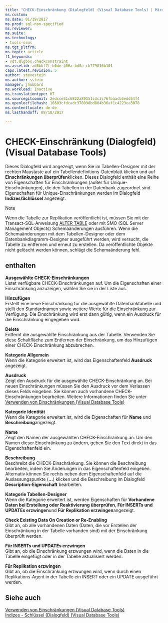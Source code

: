 ```yaml
---
title: "CHECK-Einschränkung (Dialogfeld) (Visual Database Tools) | Microsoft-Dokumentation"
ms.custom: 
ms.date: 01/19/2017
ms.prod: sql-non-specified
ms.reviewer: 
ms.suite: 
ms.technology:
- tools-ssms
ms.tgt_pltfrm: 
ms.topic: article
f1_keywords:
- vdt.dlgbox.checkconstraint
ms.assetid: ad0bbf7f-b0de-406a-bd0a-cb779816b101
caps.latest.revision: 5
author: stevestein
ms.author: sstein
manager: jhubbard
ms.workload: Inactive
ms.translationtype: HT
ms.sourcegitcommit: 2edcce51c6822a89151c3c3c76fbaacb5edd54f4
ms.openlocfilehash: 16603cfdcadc378098bd804b36af1c4223ea3078
ms.contentlocale: de-de
ms.lasthandoff: 08/18/2017

---
```

# <a name="check-constraint-dialog-box-visual-database-tools"></a>CHECK-Einschränkung (Dialogfeld) (Visual Database Tools)
Dieses Dialogfeld wird angezeigt, wenn Sie im Tabellen-Designer mit der rechten Maustaste auf ein Tabellendefinitions-Datenblatt klicken und auf **Einschränkungen überprüfen**klicken. Dieses Dialogfeld enthält eine Reihe von Eigenschaften für Einschränkungen (außer für Unique-Einschränkungen), die den Tabellen in der Datenbank zugeordnet sind. Eigenschaften für Unique-Einschränkungen werden im Dialogfeld **Indizes/Schlüssel** angezeigt.  
  
> [!NOTE]  
> Wenn die Tabelle zur Replikation veröffentlicht ist, müssen Sie mit der Transact-SQL-Anweisung [ALTER TABLE](http://msdn.microsoft.com/en-us/f1745145-182d-4301-a334-18f799d361d1) oder mit SMO (SQL Server Management Objects) Schemaänderungen ausführen. Wenn die Schemaänderungen mit dem Tabellen-Designer oder dem Datenbankdiagramm-Designer ausgeführt werden, wird versucht, die Tabelle zu entfernen und erneut zu erstellen. Da veröffentlichte Objekte nicht gelöscht werden können, schlägt die Schemaänderung fehl.  
  
## <a name="options"></a>enthalten  
**Ausgewählte CHECK-Einschränkungen**  
Listet verfügbare CHECK-Einschränkungen auf. Um die Eigenschaften einer Einschränkung anzuzeigen, wählen Sie sie in der Liste aus.  
  
**Hinzufügen**  
Erstellt eine neue Einschränkung für die ausgewählte Datenbanktabelle und stellt den Standardnamen sowie weitere Werte für die Einschränkung zur Verfügung. Die Einschränkung wird erst dann gültig, wenn ein Ausdruck für die Einschränkung eingegeben wird.  
  
**Delete**  
Entfernt die ausgewählte Einschränkung aus der Tabelle. Verwenden Sie diese Schaltfläche zum Entfernen der Einschränkung, um das Hinzufügen einer CHECK-Einschränkung abzubrechen.  
  
**Kategorie Allgemein**  
Wenn die Kategorie erweitert ist, wird das Eigenschaftenfeld **Ausdruck** angezeigt.  
  
**Ausdruck**  
Zeigt den Ausdruck für die ausgewählte CHECK-Einschränkung an. Bei neuen Einschränkungen müssen Sie den Ausdruck vor dem Verlassen dieses Felds eingeben. Sie können auch vorhandene CHECK-Einschränkungen bearbeiten. Weitere Informationen finden Sie unter [Verwenden von Einschränkungen (Visual Database Tools)](http://msdn.microsoft.com/en-us/637098af-2567-48f8-90f4-b41df059833e)  
  
**Kategorie Identität**  
Wenn die Kategorie erweitert ist, wird die Eigenschaften für **Name** und **Beschreibung**angezeigt.  
  
**Name**  
Zeigt den Namen der ausgewählten CHECK-Einschränkung an. Um den Namen dieser Einschränkung zu ändern, geben Sie den Text direkt in das Eigenschaftenfeld ein.  
  
**Beschreibung**  
Beschreibt die CHECK-Einschränkung. Sie können die Beschreibung bearbeiten, indem Sie Änderungen in das Eigenschaftenfeld eingeben. Alternativ können Sie rechts neben dem Eigenschaftenfeld auf die Auslassungspunkte (**…**) klicken und die Beschreibung im Dialogfeld **Description-Eigenschaft** bearbeiten.  
  
**Kategorie Tabellen-Designer**  
Wenn die Kategorie erweitert ist, werden Eigenschaften für **Vorhandene Daten bei Erstellung oder Reaktivierung überprüfen**, **Für INSERTs und UPDATEs erzwingen**und **Für Replikation erzwingen**angezeigt.  
  
**Check Existing Data On Creation or Re-Enabling**  
Gibt an, ob alle vorhandenen Daten (Daten, die vor Erstellen der Einschränkung in der Tabelle vorhanden sind) mit der Einschränkung überprüft werden.  
  
**Für INSERTs und UPDATEs erzwingen**  
Gibt an, ob die Einschränkung erzwungen wird, wenn die Daten in die Tabelle eingefügt oder in der Tabelle aktualisiert werden.  
  
**Für Replikation erzwingen**  
Gibt an, ob die Einschränkung erzwungen wird, wenn durch einen Replikations-Agent in der Tabelle ein INSERT oder ein UPDATE ausgeführt werden.  
  
## <a name="see-also"></a>Siehe auch  
[Verwenden von Einschränkungen (Visual Database Tools)](http://msdn.microsoft.com/en-us/637098af-2567-48f8-90f4-b41df059833e)  
[Indizes - Schlüssel (Dialogfeld) &#40;Visual Database Tools&#41;](../../ssms/visual-db-tools/indexes-keys-dialog-box-visual-database-tools.md)  
  

